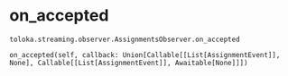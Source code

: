 # on_accepted
`toloka.streaming.observer.AssignmentsObserver.on_accepted`

```
on_accepted(self, callback: Union[Callable[[List[AssignmentEvent]], None], Callable[[List[AssignmentEvent]], Awaitable[None]]])
```

